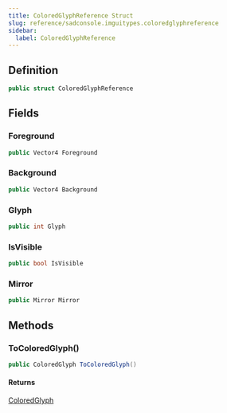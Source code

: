 ```yaml
---
title: ColoredGlyphReference Struct
slug: reference/sadconsole.imguitypes.coloredglyphreference
sidebar:
  label: ColoredGlyphReference
---
```

## Definition

```csharp title="C#"
public struct ColoredGlyphReference
```


## Fields

### Foreground

```csharp title="C#"
public Vector4 Foreground
```

### Background

```csharp title="C#"
public Vector4 Background
```

### Glyph

```csharp title="C#"
public int Glyph
```

### IsVisible

```csharp title="C#"
public bool IsVisible
```

### Mirror

```csharp title="C#"
public Mirror Mirror
```

## Methods

### ToColoredGlyph()

```csharp title="C#"
public ColoredGlyph ToColoredGlyph()
```

#### Returns

[ColoredGlyph](../sadconsole.coloredglyph/)